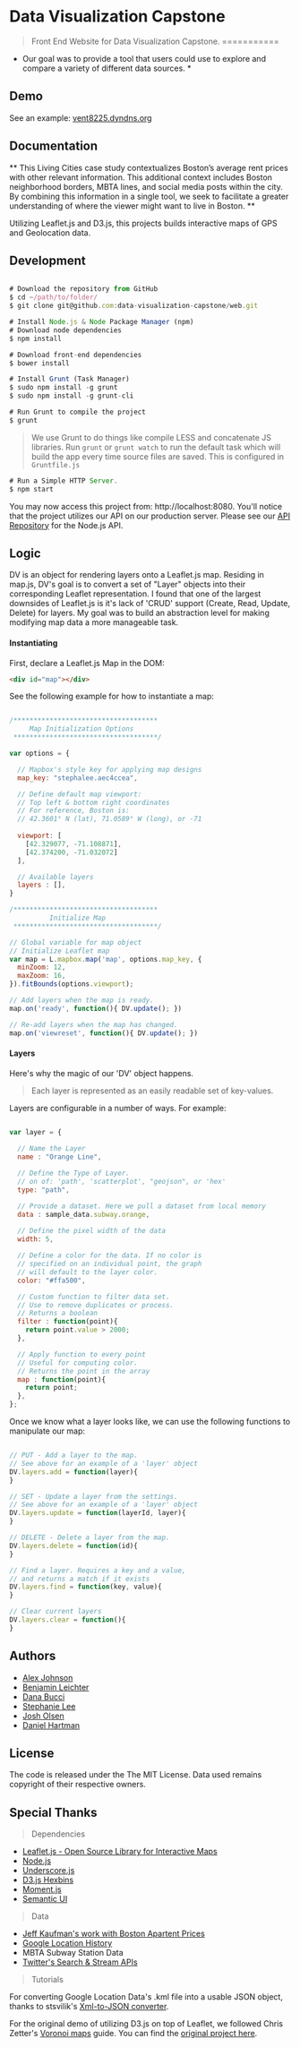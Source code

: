 # Data Visualization Capstone
> Front End Website for Data Visualization Capstone.
===========

* Our goal was to provide a tool that users could use to explore and compare a variety of different data sources. *

Demo
---
See an example: [vent8225.dyndns.org](http://vent8225.dyndns.org)

Documentation
---

** This Living Cities case study contextualizes Boston’s average rent prices with other relevant information. This additional context includes Boston neighborhood borders, MBTA lines, and social media posts within the city. By combining this information in a single tool, we seek to facilitate a greater understanding of where the viewer might want to live in Boston. **

Utilizing Leaflet.js and D3.js, this projects builds interactive maps of GPS and Geolocation data.


Development
---

```javascript

# Download the repository from GitHub
$ cd ~/path/to/folder/
$ git clone git@github.com:data-visualization-capstone/web.git

# Install Node.js & Node Package Manager (npm)
# Download node dependencies
$ npm install

# Download front-end dependencies
$ bower install

# Install Grunt (Task Manager)
$ sudo npm install -g grunt
$ sudo npm install -g grunt-cli

# Run Grunt to compile the project
$ grunt
```

> We use Grunt to do things like compile LESS and concatenate JS libraries. Run `grunt` or `grunt watch` to run the default task which will build the app every time source files are saved. This is configured in `Gruntfile.js`

```javascript
# Run a Simple HTTP Server.
$ npm start
```

You may now access this project from: http://localhost:8080.
You'll notice that the project utilizes our API on our
production server. Please see our [API Repository](https://github.com/data-visualization-capstone/api) for the Node.js API.


Logic
---

DV is an object for rendering layers onto a Leaflet.js map. Residing in map.js, DV's goal is to convert a set of "Layer" objects into their corresponding Leaflet representation. I found that one of the largest downsides of Leaflet.js is it's lack of 'CRUD' support (Create, Read, Update, Delete) for layers. My goal was to build an abstraction level for making modifying map data a more manageable task. 

#### Instantiating

First, declare a Leaflet.js Map in the DOM:

```html
<div id="map"></div>
```

See the following example for how to instantiate a map:


```javascript

/************************************
     Map Initialization Options
 ************************************/

var options = {

  // Mapbox's style key for applying map designs
  map_key: "stephalee.aec4ccea",

  // Define default map viewport: 
  // Top left & bottom right coordinates
  // For reference, Boston is:
  // 42.3601° N (lat), 71.0589° W (long), or -71
  
  viewport: [
    [42.329077, -71.108871],
    [42.374200, -71.032072]
  ],

  // Available layers
  layers : [],
}

/************************************
          Initialize Map
 ************************************/

// Global variable for map object
// Initialize Leaflet map
var map = L.mapbox.map('map', options.map_key, {
  minZoom: 12,
  maxZoom: 16,
}).fitBounds(options.viewport);

// Add layers when the map is ready.
map.on('ready', function(){ DV.update(); })

// Re-add layers when the map has changed.
map.on('viewreset', function(){ DV.update(); })

```

#### Layers

Here's why the magic of our 'DV' object happens.

> Each layer is represented as an easily readable set of key-values.

Layers are configurable in a number of ways. For example:

```javascript

var layer = {
  
  // Name the Layer
  name : "Orange Line",

  // Define the Type of Layer.
  // on of: 'path', 'scatterplot', "geojson", or 'hex'
  type: "path",

  // Provide a dataset. Here we pull a dataset from local memory
  data : sample_data.subway.orange,
  
  // Define the pixel width of the data
  width: 5,

  // Define a color for the data. If no color is
  // specified on an individual point, the graph
  // will default to the layer color.
  color: "#ffa500",

  // Custom function to filter data set.
  // Use to remove duplicates or process.
  // Returns a boolean
  filter : function(point){
    return point.value > 2000;
  },

  // Apply function to every point
  // Useful for computing color.
  // Returns the point in the array
  map : function(point){
    return point;
  },
};

```

Once we know what a layer looks like, we can use the following functions to manipulate our map:

```javascript

// PUT - Add a layer to the map.
// See above for an example of a 'layer' object
DV.layers.add = function(layer){
}

// SET - Update a layer from the settings.
// See above for an example of a 'layer' object
DV.layers.update = function(layerId, layer){
}

// DELETE - Delete a layer from the map.
DV.layers.delete = function(id){
}

// Find a layer. Requires a key and a value,
// and returns a match if it exists
DV.layers.find = function(key, value){
}

// Clear current layers
DV.layers.clear = function(){
}

```

Authors
---

- [Alex Johnson](https://github.com/alexjohnson505)
- [Benjamin Leichter](https://github.com/benjaminleichter)
- [Dana Bucci](https://github.com/danabucci)
- [Stephanie Lee](https://github.com/stephalee)
- [Josh Olsen]()
- [Daniel Hartman](https://github.com/dj)

License
---

The code is released under the The MIT License. Data used remains copyright of their respective owners.

Special Thanks
---

> Dependencies

- [Leaflet.js - Open Source Library for Interactive Maps](leafletjs.com)
- [Node.js](http://nodejs.org/)
- [Underscore.js](http://underscorejs.org/)
- [D3.js Hexbins](https://github.com/d3/d3-plugins/tree/master/hexbin)
- [Moment.js](http://momentjs.com/)
- [Semantic UI](http://semantic-ui.com/)

> Data

- [Jeff Kaufman's work with Boston Apartent Prices](https://github.com/jeffkaufman/apartment_prices/)
- [Google Location History](https://maps.google.com/locationhistory/b/0)
- MBTA Subway Station Data
- [Twitter's Search & Stream APIs](https://dev.twitter.com/overview/documentation)

> Tutorials

For converting Google Location Data's .kml file into a usable JSON object, thanks to stsvilik's [Xml-to-JSON converter](https://github.com/stsvilik/Xml-to-JSON).

For the original demo of utilizing D3.js on top of Leaflet, we followed Chris Zetter's [Voronoi maps](http://chriszetter.com/blog/2014/06/14/visualising-supermarkets-with-a-voronoi-diagram/) guide. You can find the [original project here](https://github.com/zetter/voronoi-maps).